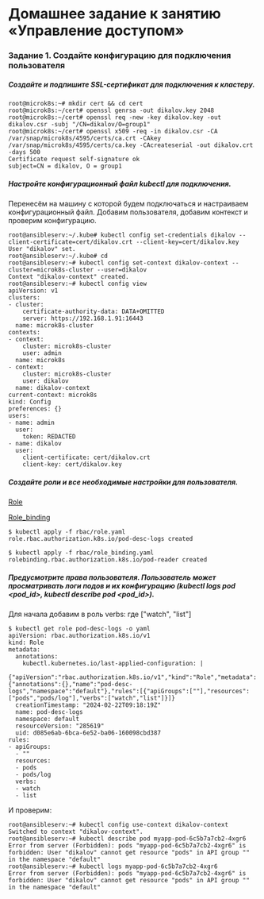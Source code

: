 # Домашнее задание к занятию «Управление доступом»
### Задание 1. Создайте конфигурацию для подключения пользователя
##### Создайте и подпишите SSL-сертификат для подключения к кластеру.
```
root@microk8s:~# mkdir cert && cd cert
root@microk8s:~/cert# openssl genrsa -out dikalov.key 2048
root@microk8s:~/cert# openssl req -new -key dikalov.key -out dikalov.csr -subj "/CN=dikalov/O=group1"
root@microk8s:~/cert# openssl x509 -req -in dikalov.csr -CA /var/snap/microk8s/4595/certs/ca.crt -CAkey /var/snap/microk8s/4595/certs/ca.key -CAcreateserial -out dikalov.crt -days 500
Certificate request self-signature ok
subject=CN = dikalov, O = group1
```
##### Настройте конфигурационный файл kubectl для подключения.
Перенесём на машину с которой будем подключаться и настраиваем конфигурационный файл. Добавим пользователя, добавим контекст и проверим конфигурацию.
```
root@ansibleserv:~/.kube# kubectl config set-credentials dikalov --client-certificate=cert/dikalov.crt --client-key=cert/dikalov.key
User "dikalov" set.
root@ansibleserv:~/.kube# cd
root@ansibleserv:~# kubectl config set-context dikalov-context --cluster=microk8s-cluster --user=dikalov
Context "dikalov-context" created.
root@ansibleserv:~# kubectl config view
apiVersion: v1
clusters:
- cluster:
    certificate-authority-data: DATA+OMITTED
    server: https://192.168.1.91:16443
  name: microk8s-cluster
contexts:
- context:
    cluster: microk8s-cluster
    user: admin
  name: microk8s
- context:
    cluster: microk8s-cluster
    user: dikalov
  name: dikalov-context
current-context: microk8s
kind: Config
preferences: {}
users:
- name: admin
  user:
    token: REDACTED
- name: dikalov
  user:
    client-certificate: cert/dikalov.crt
    client-key: cert/dikalov.key
```
##### Создайте роли и все необходимые настройки для пользователя.
[Role](https://github.com/dikalov/devops-28/blob/main/kuber-homeworks/2.4%20/file/role.yaml)

[Role_binding](https://github.com/dikalov/devops-28/blob/main/kuber-homeworks/2.4%20/file/role_binding.yaml)
```
$ kubectl apply -f rbac/role.yaml 
role.rbac.authorization.k8s.io/pod-desc-logs created

$ kubectl apply -f rbac/role_binding.yaml 
rolebinding.rbac.authorization.k8s.io/pod-reader created
```
##### Предусмотрите права пользователя. Пользователь может просматривать логи подов и их конфигурацию (kubectl logs pod <pod_id>, kubectl describe pod <pod_id>).
Для начала добавим в роль verbs: где ["watch", "list"]
```
$ kubectl get role pod-desc-logs -o yaml
apiVersion: rbac.authorization.k8s.io/v1
kind: Role
metadata:
  annotations:
    kubectl.kubernetes.io/last-applied-configuration: |
      {"apiVersion":"rbac.authorization.k8s.io/v1","kind":"Role","metadata":{"annotations":{},"name":"pod-desc-logs","namespace":"default"},"rules":[{"apiGroups":[""],"resources":["pods","pods/log"],"verbs":["watch","list"]}]}
  creationTimestamp: "2024-02-22T09:18:19Z"
  name: pod-desc-logs
  namespace: default
  resourceVersion: "285619"
  uid: d085e6ab-6bca-6e52-ba06-160098cbd387
rules:
- apiGroups:
  - ""
  resources:
  - pods
  - pods/log
  verbs:
  - watch
  - list
```
И проверим:
```
root@ansibleserv:~# kubectl config use-context dikalov-context
Switched to context "dikalov-context".
root@ansibleserv:~# kubectl describe pod myapp-pod-6c5b7a7cb2-4xgr6
Error from server (Forbidden): pods "myapp-pod-6c5b7a7cb2-4xgr6" is forbidden: User "dikalov" cannot get resource "pods" in API group "" in the namespace "default"
root@ansibleserv:~# kubectl logs myapp-pod-6c5b7a7cb2-4xgr6
Error from server (Forbidden): pods "myapp-pod-6c5b7a7cb2-4xgr6" is forbidden: User "dikalov" cannot get resource "pods" in API group "" in the namespace "default"
```


